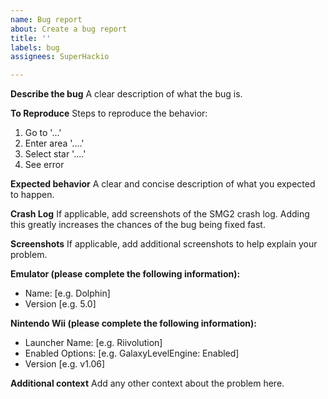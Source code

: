 ```yaml
---
name: Bug report
about: Create a bug report
title: ''
labels: bug
assignees: SuperHackio

---
```


**Describe the bug**
A clear description of what the bug is.

**To Reproduce**
Steps to reproduce the behavior:
1. Go to '...'
2. Enter area '....'
3. Select star '....'
4. See error

**Expected behavior**
A clear and concise description of what you expected to happen.

**Crash Log**
If applicable, add screenshots of the SMG2 crash log. Adding this greatly increases the chances of the bug being fixed fast.

**Screenshots**
If applicable, add additional screenshots to help explain your problem.

**Emulator (please complete the following information):**
 - Name: [e.g. Dolphin]
 - Version [e.g. 5.0]

**Nintendo Wii (please complete the following information):**
 - Launcher Name: [e.g. Riivolution]
 - Enabled Options: [e.g. GalaxyLevelEngine: Enabled]
 - Version [e.g. v1.06]

**Additional context**
Add any other context about the problem here.
